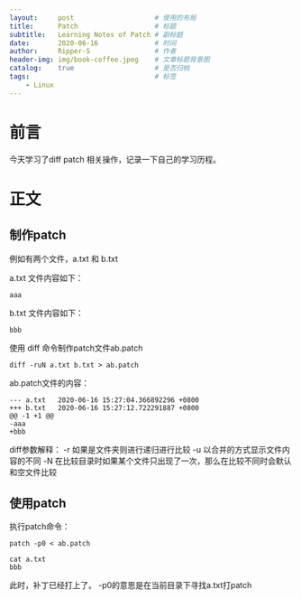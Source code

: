 ```yaml
---
layout:		post					# 使用的布局
title:		Patch					# 标题
subtitle:	Learning Notes of Patch	# 副标题
date:		2020-06-16				# 时间
author:		Ripper-S				# 作者
header-img:	img/book-coffee.jpeg	# 文章标题背景图
catalog:	true					# 是否归档
tags:								# 标签
    - Linux
---
```



#	前言
今天学习了diff patch 相关操作，记录一下自己的学习历程。<br>

#	正文
##	制作patch
例如有两个文件，a.txt 和 b.txt

a.txt 文件内容如下：
```
aaa
```
b.txt 文件内容如下：
```
bbb
```

使用 diff 命令制作patch文件ab.patch
```
diff -ruN a.txt b.txt > ab.patch
```

ab.patch文件的内容：
```
--- a.txt	2020-06-16 15:27:04.366892296 +0800
+++ b.txt	2020-06-16 15:27:12.722291887 +0800
@@ -1 +1 @@
-aaa
+bbb
```

diff参数解释：
-r 如果是文件夹则进行递归进行比较
-u 以合并的方式显示文件内容的不同
-N 在比较目录时如果某个文件只出现了一次，那么在比较不同时会默认和空文件比较


## 使用patch
执行patch命令：
```
patch -p0 < ab.patch

cat a.txt
bbb
```
此时，补丁已经打上了。
-p0的意思是在当前目录下寻找a.txt打patch
